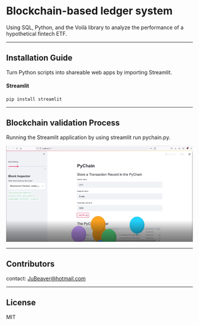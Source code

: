 # Blockchain-based ledger system

Using SQL, Python, and the Voilà library to analyze the performance of a hypothetical fintech ETF.

---

## Installation Guide

Turn Python scripts into shareable web apps by importing Streamlit.
    
   #### Streamlit
    pip install streamlit

---

## Blockchain validation Process

Running the Streamlit application by using streamlit run pychain.py. 

![markdown_image](https://github.com/JuneB2021/Module-18-Challenge/blob/main/Capture.PNG)

---

## Contributors

contact: JuBeaver@hotmail.com

---

## License

MIT
